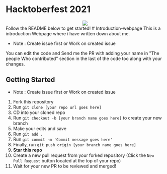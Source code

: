 # Hacktoberfest 2021
<div align="center">
  <img src="IMG/1080x360.jpg" />
  </div>
Follow the README below to get started!
# Introduction-webpage
This is a introduction Webpage where i have written down about me. 

* Note : Create issue first or Work on created issue 

You can edit the code and Send me the PR with adding your name in "The people Who contributed" section in the last of the code too along with your changes.


## Getting Started

* Note : Create issue first or Work on created issue 

1. Fork this repository
2. Run `git clone [your repo url goes here]`
3. CD into your cloned repo
4. Run `git checkout -b [your branch name goes here]` to create your new branch
5. Make your edits and save
6. Run `git add .`
7. Run `git commit -m 'Commit message goes here'`
8. Finally, run `git push origin [your branch name goes here]`
9. **Star this repo**
10. Create a new pull request from your forked repository (Click the `New Pull Request` button located at the top of your repo)
11. Wait for your new PR to be reviewed and merged!
